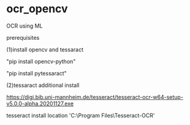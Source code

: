 # ocr_opencv
OCR using ML

prerequisites

(1)install opencv and tessaract 

"pip install opencv-python" 

"pip install pytessaract" 


(2)tessaract additional install 

https://digi.bib.uni-mannheim.de/tesseract/tesseract-ocr-w64-setup-v5.0.0-alpha.20201127.exe 

tesseract install location 'C:\Program Files\Tesseract-OCR\'
